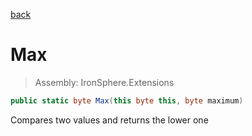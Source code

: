 ﻿

[back](/IronSphere.Extensions/types/ByteExtension)

# Max

> Assembly: IronSphere.Extensions

```csharp
public static byte Max(this byte this, byte maximum)
```

Compares two values and returns the lower one

 